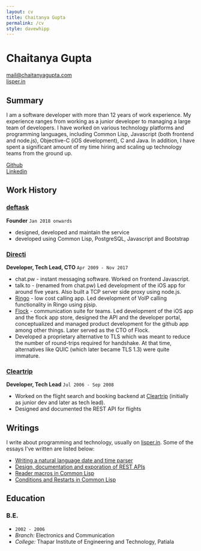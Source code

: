 ```yaml
---
layout: cv
title: Chaitanya Gupta
permalink: /cv
style: davewhipp
---
```


# Chaitanya Gupta

<div id="webaddress">
<span class="icon-envelope"></span> <a href="mailto:mail@chaitanyagupta.com">mail@chaitanyagupta.com</a>
<br>
<span class="icon-chain"></span> <a href="https://lisper.in">lisper.in</a>
</div>

## Summary

I am a software developer with more than 12 years of work experience. My
experience ranges from working as a junior developer to managing a large team
of developers. I have worked on various technology platforms and programming
languages, including Common Lisp, Javascript (both frontend and node.js),
Objective-C (iOS development), C and Java. In addition, I have spent a
significant amount of my time hiring and scaling up technology teams from the
ground up.

<span class="icon-github"></span> <a href="https://github.com/chaitanyagupta">Github</a>
<br>
<span class="icon-linkedin"></span> <a href="https://www.linkedin.com/in/chaitanyagupta">Linkedin</a>

## Work History

### [deftask][]

__Founder__
`Jan 2018 onwards`

* designed, developed and maintain the service
* developed using Common Lisp, PostgreSQL, Javascript and Bootstrap

[deftask]: https://deftask.com

### [Directi][]

__Developer, Tech Lead, CTO__
`Apr 2009 - Nov 2017`

* chat.pw - instant messaging software. Worked on frontend Javascript.
* talk.to - (renamed from chat.pw) Led development of the iOS app for around
  five years. Also built a TCP server side proxy using node.js.
* [Ringo][] - low cost calling app. Led development of VoIP calling
  functionality in Ringo using pjsip.
* [Flock][] - communication suite for teams. Led development of the iOS app and
  the flock app store, designed the API and the developer portal, conceptualized
  and managed product development for the github app among other things. Later
  served as the CTO of Flock.
* Developed a proprietary alternative to TLS which was meant to reduce the
  number of round-trips required for handshake. At that time, alternatives like
  QUIC (which later became TLS 1.3) were quite immature.

[Directi]: http://directi.com
[Ringo]: https://www.ringo.co
[Flock]: https://flock.com

### [Cleartrip][]

__Developer, Tech Lead__
`Jul 2006 - Sep 2008`

* Worked on the flight search and booking backend at [Cleartrip][] (initially as
  junior dev and later as tech lead).
* Designed and documented the REST API for flights

[Cleartrip]: https://cleartrip.com

## Writings

I write about programming and technology, usually on [lisper.in][]. Some of the
essays I've written are listed below:

* [Writing a natural language date and time parser](https://lisper.in/nlp-date-parser)
* [Design, documentation and exporation of REST APIs](https://lisper.in/rest-api-design)
* [Reader macros in Common Lisp](https://lisper.in/reader-macros)
* [Conditions and Restarts in Common Lisp](https://lisper.in/restarts)

[lisper.in]: https://lisper.in

## Education

### B.E.

* `2002 - 2006`
* _Branch:_ Electronics and Communication
* _College:_ Thapar Institute of Engineering and Technology, Patiala

